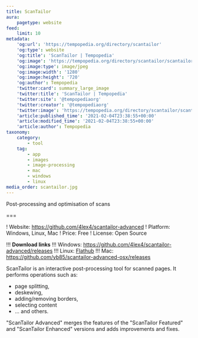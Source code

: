 ```yaml
---
title: ScanTailor
aura:
    pagetype: website
feed:
    limit: 10
metadata:
    'og:url': 'https://tempopedia.org/directory/scantailor'
    'og:type': website
    'og:title': 'ScanTailor | Tempopedia'
    'og:image': 'https://tempopedia.org/directory/scantailor/scantailor.jpg'
    'og:image:type': image/jpeg
    'og:image:width': '1280'
    'og:image:height': '720'
    'og:author': Tempopedia
    'twitter:card': summary_large_image
    'twitter:title': 'ScanTailor | Tempopedia'
    'twitter:site': '@tempopediaorg'
    'twitter:creator': '@tempopediaorg'
    'twitter:image': 'https://tempopedia.org/directory/scantailor/scantailor.jpg'
    'article:published_time': '2021-02-04T23:38:55+00:00'
    'article:modified_time': '2021-02-04T23:38:55+00:00'
    'article:author': Tempopedia
taxonomy:
    category:
        - tool
    tag:
        - app
        - images
        - image-processing
        - mac
        - windows
        - linux
media_order: scantailor.jpg
---
```


Post-processing and optimisation of scans

===

! Website: https://github.com/4lex4/scantailor-advanced
! Platform: Windows, Linux, Mac
! Price: Free
! License: Open Source

!!! **Download links**
!!! Windows: https://github.com/4lex4/scantailor-advanced/releases
!!! Linux: [Flathub](https://flathub.org/apps/details/com.github._4lex4.ScanTailor-Advanced)
!!! Mac: https://github.com/yb85/scantailor-advanced-osx/releases

ScanTailor is an interactive post-processing tool for scanned pages. It performs operations such as:

- page splitting,
- deskewing,
- adding/removing borders,
- selecting content
- ... and others.

"ScanTailor Advanced" merges the features of the "ScanTailor Featured" and "ScanTailor Enhanced" versions and adds improvements and fixes.